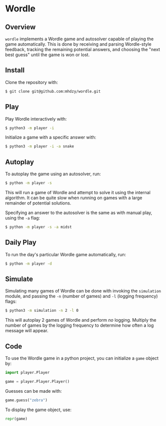 # Wordle

## Overview
`wordle` implements a Wordle game and autosolver capable of playing the game automatically. This is done by receiving and parsing Wordle-style feedback, tracking the remaining potential answers, and choosing the "next best guess" until the game is won or lost.

## Install
Clone the repository with:

```sh
$ git clone git@github.com:mhdzy/wordle.git
```

## Play

Play Wordle interactively with:

```sh
$ python3 -m player -i
```

Initialize a game with a specific answer with:

```sh
$ python3 -m player -i -a snake
```

## Autoplay
To autoplay the game using an autosolver, run:

```sh
$ python -m player -s
```

This will run a game of Wordle and attempt to solve it using the internal algorithm. It can be quite slow when running on games with a large remainder of potential solutions.

Specifying an answer to the autosolver is the same as with manual play, using the `-a` flag:

```sh
$ python -m player -s -a midst
```

## Daily Play
To run the day's particular Wordle game automatically, run:

```sh
$ python -m player -d
```

## Simulate
Simulating many games of Wordle can be done with invoking the `simulation` module, and passing the `-n` (number of games) and `-l` (logging frequency) flags:

```sh
$ python3 -m simulation -n 2 -l 0
```
This will autoplay 2 games of Wordle and perform *no* logging. Multiply the 
number of games by the logging frequency to determine how often a log message will appear.

## Code

To use the Wordle game in a python project, you can initialize a `game` object by:

```py
import player.Player

game = player.Player.Player()
```

Guesses can be made with:

```py
game.guess("zebra")
```

To display the game object, use:

```py
repr(game)
```
